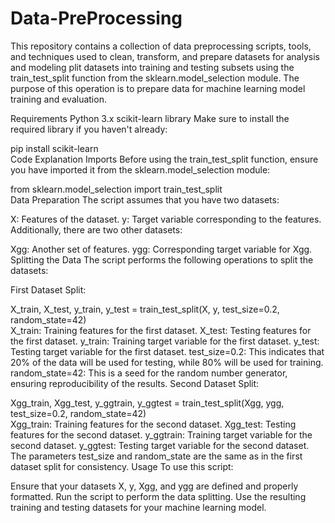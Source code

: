 # Data-PreProcessing
This repository contains a collection of data preprocessing scripts, tools, and techniques used to clean, transform, and prepare datasets for analysis and modeling
plit datasets into training and testing subsets using the train_test_split function from the sklearn.model_selection module. The purpose of this operation is to prepare data for machine learning model training and evaluation.

Requirements
Python 3.x
scikit-learn library
Make sure to install the required library if you haven't already:

pip install scikit-learn  
Code Explanation
Imports
Before using the train_test_split function, ensure you have imported it from the sklearn.model_selection module:

from sklearn.model_selection import train_test_split  
Data Preparation
The script assumes that you have two datasets:

X: Features of the dataset.
y: Target variable corresponding to the features.
Additionally, there are two other datasets:

Xgg: Another set of features.
ygg: Corresponding target variable for Xgg.
Splitting the Data
The script performs the following operations to split the datasets:

First Dataset Split:

X_train, X_test, y_train, y_test = train_test_split(X, y, test_size=0.2, random_state=42)  
X_train: Training features for the first dataset.
X_test: Testing features for the first dataset.
y_train: Training target variable for the first dataset.
y_test: Testing target variable for the first dataset.
test_size=0.2: This indicates that 20% of the data will be used for testing, while 80% will be used for training.
random_state=42: This is a seed for the random number generator, ensuring reproducibility of the results.
Second Dataset Split:

Xgg_train, Xgg_test, y_ggtrain, y_ggtest = train_test_split(Xgg, ygg, test_size=0.2, random_state=42)  
Xgg_train: Training features for the second dataset.
Xgg_test: Testing features for the second dataset.
y_ggtrain: Training target variable for the second dataset.
y_ggtest: Testing target variable for the second dataset.
The parameters test_size and random_state are the same as in the first dataset split for consistency.
Usage
To use this script:

Ensure that your datasets X, y, Xgg, and ygg are defined and properly formatted.
Run the script to perform the data splitting.
Use the resulting training and testing datasets for your machine learning model.
